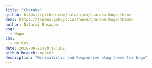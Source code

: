 ```yaml
---
title: "Charaka"
github: https://github.com/natarajmb/charaka-hugo-theme
demo: https://themes.gohugo.io/theme/charaka-hugo-theme/
author: Nataraj Basappa
ssg:
  - Hugo
cms:
  - No Cms
date: 2018-08-21T20:17:16Z
github_branch: master
description: "Minimalistic and Responsive blog theme for hugo"
---
```

